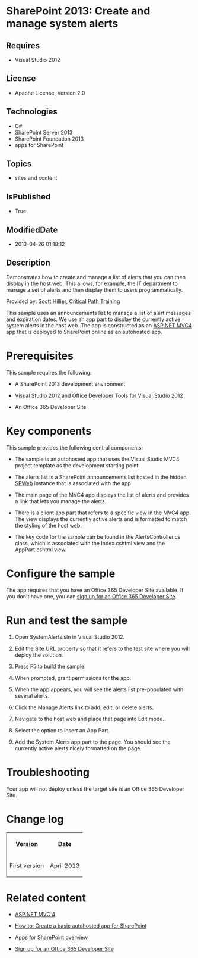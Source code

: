 # SharePoint 2013: Create and manage system alerts
## Requires
* Visual Studio 2012
## License
* Apache License, Version 2.0
## Technologies
* C#
* SharePoint Server 2013
* SharePoint Foundation 2013
* apps for SharePoint
## Topics
* sites and content
## IsPublished
* True
## ModifiedDate
* 2013-04-26 01:18:12
## Description

<div id="header">Demonstrates how to create and manage a list of alerts that you can then display in the host web. This allows, for example, the IT department to manage a set of alerts and then display them to users programmatically.</div>
<div id="mainSection">
<div id="mainBody">
<div class="introduction">
<p><span class="label">Provided by: </span><a href="http://mvp.microsoft.com/en-us/mvp/Scot%20Hillier-33471" target="_blank">Scott Hillier</a>,
<a href="http://www.criticalpathtraining.com/Pages/default.aspx" target="_blank">
Critical Path Training</a></p>
<p>This sample uses an announcements list to manage a list of alert messages and expiration dates. We use an app part to display the currently active system alerts in the host web. The app is constructed as an
<a href="http://www.asp.net/mvc/mvc4" target="_blank">ASP.NET MVC4</a> app that is deployed to SharePoint online as an autohosted app.</p>
</div>
<h1 class="heading">Prerequisites</h1>
<div class="section" id="sectionSection0">
<p>This sample requires the following:</p>
<ul>
<li>
<p>A SharePoint 2013 development environment</p>
</li><li>
<p>Visual Studio 2012 and Office Developer Tools for Visual Studio 2012</p>
</li><li>
<p>An Office 365 Developer Site</p>
</li></ul>
</div>
<h1 class="heading">Key components</h1>
<div class="section" id="sectionSection1">
<p>This sample provides the following central components:</p>
<ul>
<li>
<p>The sample is an autohosted app that uses the Visual Studio MVC4 project template as the development starting point.</p>
</li><li>
<p>The alerts list is a SharePoint announcements list hosted in the hidden <a href="http://msdn.microsoft.com/en-us/library/microsoft.sharepoint.spweb.aspx" target="_blank">
SPWeb</a> instance that is associated with the app.</p>
</li><li>
<p>The main page of the MVC4 app displays the list of alerts and provides a link that lets you manage the alerts.</p>
</li><li>
<p>There is a client app part that refers to a specific view in the MVC4 app. The view displays the currently active alerts and is formatted to match the styling of the host web.</p>
</li><li>
<p>The key code for the sample can be found in the <span><span class="keyword">AlertsController.cs</span></span> class, which is associated with the
<span><span class="keyword">Index.cshtml</span></span> view and the <span><span class="keyword">AppPart.cshtml</span></span> view.</p>
</li></ul>
</div>
<h1 class="heading">Configure the sample</h1>
<div class="section" id="sectionSection2">
<p>The app requires that you have an Office 365 Developer Site available. If you don't have one, you can
<a href="http://msdn.microsoft.com/en-us/library/fp179924.aspx" target="_blank">sign up for an Office 365 Developer Site</a>.</p>
</div>
<h1 class="heading">Run and test the sample</h1>
<div class="section" id="sectionSection3">
<div class="subSection">
<ol>
<li>
<p>Open SystemAlerts.sln in Visual Studio 2012.</p>
</li><li>
<p>Edit the Site URL property so that it refers to the test site where you will deploy the solution.</p>
</li><li>
<p>Press F5 to build the sample.</p>
</li><li>
<p>When prompted, grant permissions for the app.</p>
</li><li>
<p>When the app appears, you will see the alerts list pre-populated with several alerts.</p>
</li><li>
<p>Click the <span class="ui">Manage Alerts</span> link to add, edit, or delete alerts.</p>
</li><li>
<p>Navigate to the host web and place that page into <span><span class="keyword">Edit</span></span> mode.</p>
</li><li>
<p>Select the option to insert an <span class="ui">App Part</span>.</p>
</li><li>
<p>Add the System Alerts app part to the page. You should see the currently active alerts nicely formatted on the page.</p>
</li></ol>
</div>
</div>
<h1 class="heading">Troubleshooting</h1>
<div class="section" id="sectionSection4">
<p>Your app will not deploy unless the target site is an Office 365 Developer Site.</p>
</div>
<h1 class="heading">Change log</h1>
<div class="section" id="sectionSection5">
<div class="caption"></div>
<div class="tableSection">
<table cellspacing="2" cellpadding="5" width="50%" frame="lhs">
<tbody>
<tr>
<th>
<p>Version</p>
</th>
<th>
<p>Date</p>
</th>
</tr>
<tr>
<td>
<p>First version</p>
</td>
<td>
<p>April 2013</p>
</td>
</tr>
</tbody>
</table>
</div>
</div>
<h1 class="heading">Related content</h1>
<div class="section" id="sectionSection6">
<ul>
<li>
<p><a href="http://www.asp.net/mvc/mvc4" target="_blank">ASP.NET MVC 4</a></p>
</li><li>
<p><a href="http://msdn.microsoft.com/en-us/library/fp179886.aspx" target="_blank">How to: Create a basic autohosted app for SharePoint</a></p>
</li><li>
<p><a href="http://msdn.microsoft.com/en-us/library/fp179930.aspx" target="_blank">Apps for SharePoint overview</a></p>
</li><li>
<p><a href="http://msdn.microsoft.com/en-us/library/fp179924.aspx" target="_blank">Sign up for an Office 365 Developer Site</a></p>
</li></ul>
</div>
</div>
</div>
